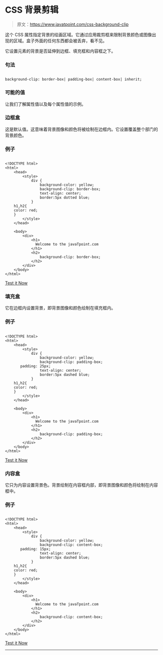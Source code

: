 # CSS 背景剪辑

> 原文：<https://www.javatpoint.com/css-background-clip>

这个 CSS 属性指定背景的绘画区域。它通过应用裁剪框来限制背景颜色或图像出现的区域。盒子外面的任何东西都会被丢弃，看不见。

它设置元素的背景是否延伸到边框、填充框和内容框之下。

### 句法

```

background-clip: border-box| padding-box| content-box| inherit;

```

### 可能的值

让我们了解属性值以及每个属性值的示例。

### 边框盒

这是默认值。这意味着背景图像和颜色将被绘制在边框内。它设置覆盖整个部门的背景颜色。

### 例子

```

<!DOCTYPE html> 
<html>  
    <head>    
        <style>  
            div {  
                background-color: yellow;  
                background-clip: border-box;  
                text-align: center; 
                border:5px dotted blue; 
            }  
	h1,h2{
	color: red;
	}
        </style>  
    </head> 

    <body>  
        <div>  
            <h1> 
              Welcome to the javaTpoint.com
            </h1>  
            <h2> 
                background-clip: border-box; 
            </h2> 
        </div>  
    </body>  
</html>

```

[Test it Now](https://www.javatpoint.com/oprweb/test.jsp?filename=CSSbackground-clip1)

### 填充盒

它在边框内设置背景，即背景图像和颜色绘制在填充框内。

### 例子

```

<!DOCTYPE html> 
<html>  
    <head>   
        <style>  
            div {  
                background-color: yellow;  
                background-clip: padding-box;  
	   padding: 25px;
                text-align: center; 
                border:5px dashed blue; 
            }  
	h1,h2{
	color: red;
	}
        </style>  
    </head> 

    <body>  
        <div>  
            <h1> 
              Welcome to the javaTpoint.com
            </h1>  
            <h2> 
                background-clip: padding-box; 
            </h2> 
        </div>  
    </body>  
</html>

```

[Test it Now](https://www.javatpoint.com/oprweb/test.jsp?filename=CSSbackground-clip2)

### 内容盒

它只为内容设置背景色。背景绘制在内容框内部，即背景图像和颜色将绘制在内容框中。

### 例子

```

<!DOCTYPE html> 
<html>  
    <head>   
        <style>  
            div {  
                background-color: yellow;  
                background-clip: content-box;  
	   padding: 15px;
                text-align: center; 
                border:5px dashed blue; 
            }  
	h1,h2{
	color: red;
	}
        </style>  
    </head> 

    <body>  
        <div>  
            <h1> 
              Welcome to the javaTpoint.com
            </h1>  
            <h2> 
                background-clip: content-box; 
            </h2> 
        </div>  
    </body>  
</html>

```

[Test it Now](https://www.javatpoint.com/oprweb/test.jsp?filename=CSSbackground-clip3)

* * *